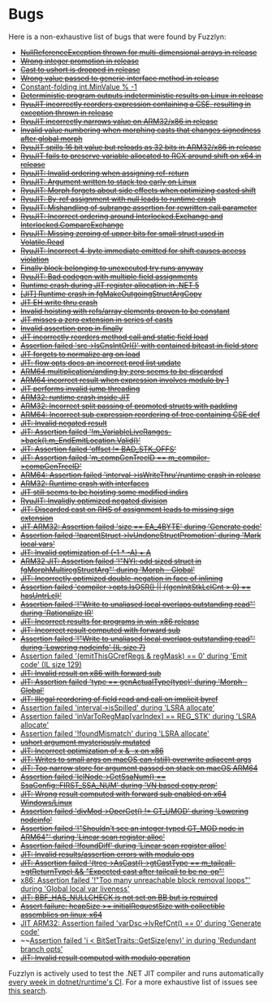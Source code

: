 # Bugs

Here is a non-exhaustive list of bugs that were found by Fuzzlyn:

* ~~[NullReferenceException thrown for multi-dimensional arrays in release](https://github.com/dotnet/coreclr/issues/18232)~~
* ~~[Wrong integer promotion in release](https://github.com/dotnet/coreclr/issues/18235)~~
* ~~[Cast to ushort is dropped in release](https://github.com/dotnet/coreclr/issues/18238)~~
* ~~[Wrong value passed to generic interface method in release](https://github.com/dotnet/coreclr/issues/18259)~~
* [Constant-folding int.MinValue % -1](https://github.com/dotnet/roslyn/issues/27348)
* ~~[Deterministic program outputs indeterministic results on Linux in release](https://github.com/dotnet/coreclr/issues/18522)~~
* ~~[RyuJIT incorrectly reorders expression containing a CSE, resulting in exception thrown in release](https://github.com/dotnet/coreclr/issues/18770)~~
* ~~[RyuJIT incorrectly narrows value on ARM32/x86 in release](https://github.com/dotnet/coreclr/issues/18780)~~
* ~~[Invalid value numbering when morphing casts that changes signedness after global morph](https://github.com/dotnet/coreclr/issues/18850)~~
* ~~[RyuJIT spills 16 bit value but reloads as 32 bits in ARM32/x86 in release](https://github.com/dotnet/coreclr/issues/18867)~~
* ~~[RyuJIT fails to preserve variable allocated to RCX around shift on x64 in release](https://github.com/dotnet/coreclr/issues/18884)~~
* ~~[RyuJIT: Invalid ordering when assigning ref-return](https://github.com/dotnet/coreclr/issues/19243)~~
* ~~[RyuJIT: Argument written to stack too early on Linux](https://github.com/dotnet/coreclr/issues/19256)~~
* ~~[RyuJIT: Morph forgets about side effects when optimizing casted shift](https://github.com/dotnet/coreclr/issues/19272)~~
* ~~[RyuJIT: By-ref assignment with null leads to runtime crash](https://github.com/dotnet/coreclr/issues/19444)~~
* ~~[RyuJIT: Mishandling of subrange assertion for rewritten call parameter](https://github.com/dotnet/coreclr/issues/19558)~~
* ~~[RyuJIT: Incorrect ordering around Interlocked.Exchange and Interlocked.CompareExchange](https://github.com/dotnet/coreclr/issues/19583)~~
* ~~[RyuJIT: Missing zeroing of upper bits for small struct used in Volatile.Read](https://github.com/dotnet/coreclr/issues/19599)~~
* ~~[RyuJIT: Incorrect 4-byte immediate emitted for shift causes access violation](https://github.com/dotnet/coreclr/issues/19601)~~
* ~~[Finally block belonging to unexecuted try runs anyway](https://github.com/dotnet/roslyn/issues/29481)~~
* ~~[RyuJIT: Bad codegen with multiple field assignments](https://github.com/dotnet/runtime/issues/11559)~~
* ~~[Runtime crash during JIT register allocation in .NET 5](https://github.com/dotnet/runtime/issues/36237)~~
* ~~[[JIT] Runtime crash in fgMakeOutgoingStructArgCopy](https://github.com/dotnet/runtime/issues/36468)~~
* ~~[JIT EH write thru crash](https://github.com/dotnet/runtime/issues/54100)~~
* ~~[Invalid hoisting with refs/array elements proven to be constant](https://github.com/dotnet/runtime/issues/54118)~~
* ~~[JIT misses a zero extension in series of casts](https://github.com/dotnet/runtime/issues/55127)~~
* ~~[Invalid assertion prop in finally](https://github.com/dotnet/runtime/issues/55131)~~
* ~~[JIT incorrectly reorders method call and static field load](https://github.com/dotnet/runtime/issues/55140)~~
* ~~[Assertion failed 'src->IsCnsIntOrI()' with contained bitcast in field store](https://github.com/dotnet/runtime/issues/55141)~~
* ~~[JIT forgets to normalize arg on load](https://github.com/dotnet/runtime/issues/55143)~~
* ~~[JIT: flow opts does an incorrect pred list update](https://github.com/dotnet/runtime/issues/56495)~~
* ~~[ARM64 multiplication/anding by zero seems to be discarded](https://github.com/dotnet/runtime/issues/56930)~~
* ~~[ARM64 incorrect result when expression involves modulo by 1](https://github.com/dotnet/runtime/issues/56935)~~
* ~~[JIT performs invalid jump threading](https://github.com/dotnet/runtime/issues/56979)~~
* ~~[ARM32: runtime crash inside JIT](https://github.com/dotnet/runtime/issues/57061)~~
* ~~[ARM32: Incorrect split passing of promoted structs with padding](https://github.com/dotnet/runtime/issues/57064)~~
* ~~[ARM64: Incorrect sub expression reordering of tree containing CSE def](https://github.com/dotnet/runtime/issues/57121)~~
* ~~[JIT: Invalid negated result](https://github.com/dotnet/runtime/issues/57640)~~
* ~~[JIT: Assertion failed '!m_VariableLiveRanges->back().m_EndEmitLocation.Valid()'](https://github.com/dotnet/runtime/issues/57752)~~
* ~~[JIT: Assertion failed 'offset != BAD_STK_OFFS'](https://github.com/dotnet/runtime/issues/57767)~~
* ~~[JIT: Assertion failed 'm_compGenTreeID == m_compiler->compGenTreeID'](https://github.com/dotnet/runtime/issues/57775)~~
* ~~[ARM64: Assertion failed 'interval->isWriteThru'/runtime crash in release](https://github.com/dotnet/runtime/issues/58083)~~
* ~~[ARM32: Runtime crash with interfaces](https://github.com/dotnet/runtime/issues/58293)~~
* ~~[JIT still seems to be hoisting some modified indirs](https://github.com/dotnet/runtime/issues/58877)~~
* ~~[RyuJIT: Invalidly optimized negated division](https://github.com/dotnet/runtime/issues/60297)~~
* ~~[JIT: Discarded cast on RHS of assignment leads to missing sign extension](https://github.com/dotnet/runtime/issues/60597)~~
* ~~[JIT ARM32: Assertion failed 'size == EA_4BYTE' during 'Generate code'](https://github.com/dotnet/runtime/issues/60827)~~
* ~~[Assertion failed '!parentStruct->lvUndoneStructPromotion' during 'Mark local vars'](https://github.com/dotnet/runtime/issues/61074)~~
* ~~[JIT: Invalid optimization of (-1 * -A) + A](https://github.com/dotnet/runtime/issues/61077)~~
* ~~[ARM32 JIT: Assertion failed '!"NYI: odd sized struct in fgMorphMultiregStructArg"' during 'Morph - Global'](https://github.com/dotnet/runtime/issues/61168)~~
* ~~[JIT: Incorrectly optimized double-negation in face of inlining](https://github.com/dotnet/runtime/issues/61908)~~
* ~~[Assertion failed 'compiler->opts.IsOSR() || ((genInitStkLclCnt > 0) == hasUntrLcl)'](https://github.com/dotnet/runtime/issues/64808)~~
* ~~[Assertion failed '!"Write to unaliased local overlaps outstanding read"' during 'Rationalize IR'](https://github.com/dotnet/runtime/issues/64883)~~
* ~~[JIT: Incorrect results for programs in win-x86 release](https://github.com/dotnet/runtime/issues/64904)~~
* ~~[JIT: Incorrect result computed with forward sub](https://github.com/dotnet/runtime/issues/65104)~~
* ~~[Assertion failed '!"Write to unaliased local overlaps outstanding read"' during 'Lowering nodeinfo' (IL size 7) ](https://github.com/dotnet/runtime/issues/65307)~~
* [Assertion failed '(emitThisGCrefRegs & regMask) == 0' during 'Emit code' (IL size 129)](https://github.com/dotnet/runtime/issues/65311)
* ~~[JIT: Invalid result on x86 with forward sub](https://github.com/dotnet/runtime/issues/66242)~~
* ~~[JIT: Assertion failed 'type == genActualType(type)' during 'Morph - Global'](https://github.com/dotnet/runtime/issues/66269)~~
* ~~[JIT: Illegal reordering of field read and call on implicit byref](https://github.com/dotnet/runtime/issues/66414)~~
* [Assertion failed 'interval->isSpilled' during 'LSRA allocate'](https://github.com/dotnet/runtime/issues/66578)
* [Assertion failed 'inVarToRegMap[varIndex] == REG_STK' during 'LSRA allocate' ](https://github.com/dotnet/runtime/issues/66579)
* [Assertion failed '!foundMismatch' during 'LSRA allocate'](https://github.com/dotnet/runtime/issues/66580)
* ~~[ushort argument mysteriously mutated](https://github.com/dotnet/runtime/issues/66624)~~
* ~~[JIT: Incorrect optimization of x & -x on x86](https://github.com/dotnet/runtime/issues/66709)~~
* ~~[JIT: Writes to small args on macOS can (still) overwrite adjacent args](https://github.com/dotnet/runtime/issues/67331)~~
* ~~[JIT: Too narrow store for argument passed on stack on macOS ARM64](https://github.com/dotnet/runtime/issues/67344)~~
* ~~[Assertion failed 'lclNode->GetSsaNum() == SsaConfig::FIRST_SSA_NUM' during 'VN based copy prop'](https://github.com/dotnet/runtime/issues/67346)~~
* ~~[JIT: Wrong result computed with forward sub enabled on x64 Windows/Linux](https://github.com/dotnet/runtime/issues/68049)~~
* ~~[Assertion failed 'divMod->OperGet() != GT_UMOD' during 'Lowering nodeinfo'](https://github.com/dotnet/runtime/issues/68136)~~
* ~~[Assertion failed '!"Shouldn't see an integer typed GT_MOD node in ARM64"' during 'Linear scan register alloc'](https://github.com/dotnet/runtime/issues/68470)~~
* ~~[Assertion failed '!foundDiff' during 'Linear scan register alloc'](https://github.com/dotnet/runtime/issues/69659)~~
* ~~[JIT: Invalid results/assertion errors with modulo ops](https://github.com/dotnet/runtime/issues/70333)~~
* ~~[JIT: Assertion failed '(tree->AsCast()->gtCastType == m_tailcall->gtReturnType) && "Expected cast after tailcall to be no-op"'](https://github.com/dotnet/runtime/issues/70334)~~
* [x86: Assertion failed '!"Too many unreachable block removal loops"' during 'Global local var liveness'](https://github.com/dotnet/runtime/issues/70786)
* ~~[JIT: BBF_HAS_NULLCHECK is not set on BB but is required](https://github.com/dotnet/runtime/issues/71193)~~
* ~~[Assert failure: heapSize >= initialRequestSize with collectible assemblies on linux-x64](https://github.com/dotnet/runtime/issues/71200)~~
* [JIT ARM32: Assertion failed 'varDsc->lvRefCnt() == 0' during 'Generate code'](https://github.com/dotnet/runtime/issues/71543)
* ~~[Assertion failed 'i < BitSetTraits::GetSize(env)' in during 'Redundant branch opts'](https://github.com/dotnet/runtime/issues/71599)
* ~~[JIT: Invalid result computed with modulo operation](https://github.com/dotnet/runtime/issues/71600)~~

Fuzzlyn is actively used to test the .NET JIT compiler and runs automatically [every week in dotnet/runtime's CI](https://dnceng.visualstudio.com/public/_build?definitionId=1054&_a=summary).
For a more exhaustive list of issues see [this search](https://github.com/dotnet/runtime/issues?q=is%3Aissue+Fuzzlyn).
